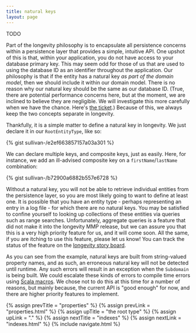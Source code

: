```yaml
---
title: natural keys
layout: page
---
```


TODO

Part of the longevity philosophy is to encapsulate all persistence
concerns within a persistence layer that provides a simple, intuitive
API. One upshot of this is that, within your application, you do not
have access to your database primary key. This may seem odd for those
of us that are used to using the database ID as an identifier
throughout the application. Our philosophy is that if the entity has a
natural key _as part of the domain model_, then we should include it
within our domain model. There is no reason
why our natural key should
be the same as our database ID.
(True, there are potential
performance concerns here, but at the moment, we are inclined to believe
they are negligible. We will investigate this more carefully when we have
the chance. Here's [the ticket](https://www.pivotaltracker.com/story/show/106611128).)
Because of this, we always keep the
two concepts separate in longevity.

Thankfully, it is a simple matter to define a natural key in
longevity. We just declare it in our `RootEntityType`, like so:

{% gist sullivan-/e2ef663857157a03a301 %}

We can declare multiple keys, and composite keys, just as
easily. Here, for instance, we add an ill-advised composite key on a
`firstName`/`lastName` combination:

{% gist sullivan-/b72900a6882b557e6728 %}

Without a natural key, you will not be able to retrieve individual
entities from the persistence layer, so you are most likely going to
want to define at least one. It is possible that you have an entity
type - perhaps representing an entry in a log file - for which there
are no natural keys. You may be satisfied to confine yourself to
looking up collections of these entities via queries such as range
searches. Unfortunately, aggregate queries is a feature that did not
make it into the longevity MMP release, but we can assure you that
this is a very high priority feature for us, and it will come
soon. All the same, if you are itching to use this feature, please let
us know! You can track the status of the feature on the [longevity
story board](https://www.pivotaltracker.com/story/show/100264584).

<div class="longevity-meta">

As you can see from the example, natural keys are built from
string-valued property names, and as such, an erroneous natural key
will not be detected until runtime. Any such errors will result in an
exception when the <code>Subdomain</code> is being built. We could
escalate these kinds of errors to compile time errors using <a href =
"http://scalamacros.org/">Scala macros</a>. We chose not to do this at
this time for a number of reasons, but mainly because, the current API
is "good enough" for now, and there are higher priority features to
implement.

</div>

{% assign prevTitle = "properties" %}
{% assign prevLink = "properties.html" %}
{% assign upTitle = "the root type" %}
{% assign upLink = "." %}
{% assign nextTitle = "indexes" %}
{% assign nextLink = "indexes.html" %}
{% include navigate.html %}

